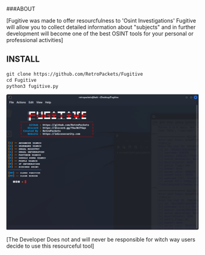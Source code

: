 ###ABOUT

[Fugitive was made to offer resourcfulness to 'Osint Investigations' Fugitive will allow you to collect detailed information about "subjects" and in further development will become one of the best OSINT tools for your personal or professional activities] 


## INSTALL
```
git clone https://github.com/RetroPackets/Fugitive
cd Fugitive
python3 fugitive.py
```
![Fugitive - Disaplay](./img/display.png "Fugitive Terminal Display")

[The Developer Does not and will never be responsible for witch way users decide to use this resourceful tool]
